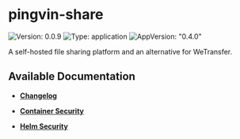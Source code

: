 # pingvin-share

![Version: 0.0.9](https://img.shields.io/badge/Version-0.0.9-informational?style=flat-square) ![Type: application](https://img.shields.io/badge/Type-application-informational?style=flat-square) ![AppVersion: "0.4.0"](https://img.shields.io/badge/AppVersion-"0.4.0"-informational?style=flat-square)

A self-hosted file sharing platform and an alternative for WeTransfer.

## Available Documentation

- [**Changelog**](CHANGELOG)

- [**Container Security**](container-security)

- [**Helm Security**](helm-security)

